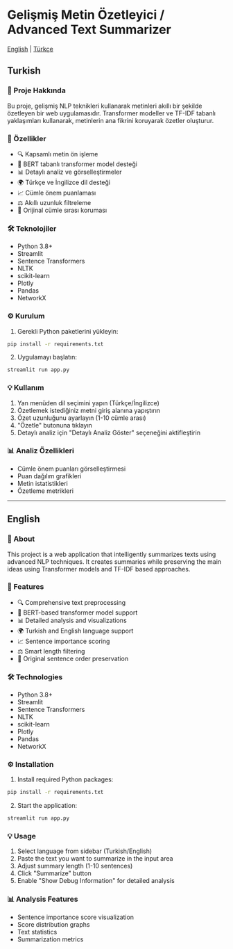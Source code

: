 # Gelişmiş Metin Özetleyici / Advanced Text Summarizer

[English](#english) | [Türkçe](#turkish)

## Turkish

### 📝 Proje Hakkında
Bu proje, gelişmiş NLP teknikleri kullanarak metinleri akıllı bir şekilde özetleyen bir web uygulamasıdır. Transformer modeller ve TF-IDF tabanlı yaklaşımları kullanarak, metinlerin ana fikrini koruyarak özetler oluşturur.

### 🚀 Özellikler
- 🔍 Kapsamlı metin ön işleme
- 🤖 BERT tabanlı transformer model desteği
- 📊 Detaylı analiz ve görselleştirmeler
- 🌍 Türkçe ve İngilizce dil desteği
- 📈 Cümle önem puanlaması
- ⚖️ Akıllı uzunluk filtreleme
- 🔄 Orijinal cümle sırası koruması

### 🛠️ Teknolojiler
- Python 3.8+
- Streamlit
- Sentence Transformers
- NLTK
- scikit-learn
- Plotly
- Pandas
- NetworkX

### ⚙️ Kurulum
1. Gerekli Python paketlerini yükleyin:
```bash
pip install -r requirements.txt
```

2. Uygulamayı başlatın:
```bash
streamlit run app.py
```

### 💡 Kullanım
1. Yan menüden dil seçimini yapın (Türkçe/İngilizce)
2. Özetlemek istediğiniz metni giriş alanına yapıştırın
3. Özet uzunluğunu ayarlayın (1-10 cümle arası)
4. "Özetle" butonuna tıklayın
5. Detaylı analiz için "Detaylı Analiz Göster" seçeneğini aktifleştirin

### 📊 Analiz Özellikleri
- Cümle önem puanları görselleştirmesi
- Puan dağılım grafikleri
- Metin istatistikleri
- Özetleme metrikleri

---

## English

### 📝 About
This project is a web application that intelligently summarizes texts using advanced NLP techniques. It creates summaries while preserving the main ideas using Transformer models and TF-IDF based approaches.

### 🚀 Features
- 🔍 Comprehensive text preprocessing
- 🤖 BERT-based transformer model support
- 📊 Detailed analysis and visualizations
- 🌍 Turkish and English language support
- 📈 Sentence importance scoring
- ⚖️ Smart length filtering
- 🔄 Original sentence order preservation

### 🛠️ Technologies
- Python 3.8+
- Streamlit
- Sentence Transformers
- NLTK
- scikit-learn
- Plotly
- Pandas
- NetworkX

### ⚙️ Installation
1. Install required Python packages:
```bash
pip install -r requirements.txt
```

2. Start the application:
```bash
streamlit run app.py
```

### 💡 Usage
1. Select language from sidebar (Turkish/English)
2. Paste the text you want to summarize in the input area
3. Adjust summary length (1-10 sentences)
4. Click "Summarize" button
5. Enable "Show Debug Information" for detailed analysis

### 📊 Analysis Features
- Sentence importance score visualization
- Score distribution graphs
- Text statistics
- Summarization metrics

 
